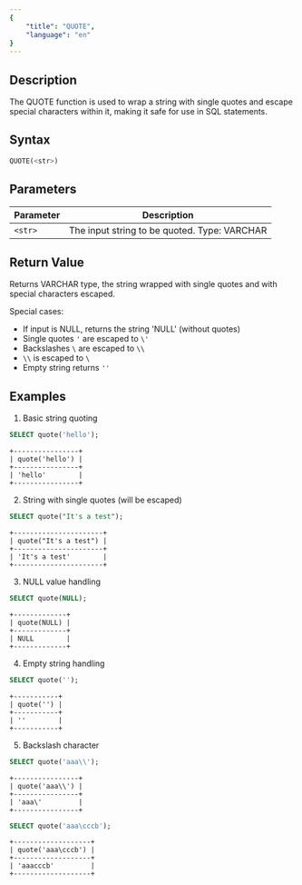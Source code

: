 ```yaml
---
{
    "title": "QUOTE",
    "language": "en"
}
---
```


## Description

The QUOTE function is used to wrap a string with single quotes and escape special characters within it, making it safe for use in SQL statements.

## Syntax

```sql
QUOTE(<str>)
```

## Parameters

| Parameter | Description |
| ------- | ----------------------------------------- |
| `<str>` | The input string to be quoted. Type: VARCHAR |

## Return Value

Returns VARCHAR type, the string wrapped with single quotes and with special characters escaped.

Special cases:
- If input is NULL, returns the string 'NULL' (without quotes)
- Single quotes `'` are escaped to `\'`
- Backslashes `\` are escaped to `\\`
- `\\` is escaped to `\`
- Empty string returns `''`

## Examples

1. Basic string quoting
```sql
SELECT quote('hello');
```
```text
+----------------+
| quote('hello') |
+----------------+
| 'hello'        |
+----------------+
```

2. String with single quotes (will be escaped)
```sql
SELECT quote("It's a test");
```
```text
+----------------------+
| quote("It's a test") |
+----------------------+
| 'It's a test'        |
+----------------------+
```

3. NULL value handling
```sql
SELECT quote(NULL);
```
```text
+-------------+
| quote(NULL) |
+-------------+
| NULL        |
+-------------+
```

4. Empty string handling
```sql
SELECT quote('');
```
```text
+-----------+
| quote('') |
+-----------+
| ''        |
+-----------+
```

5. Backslash character
```sql
SELECT quote('aaa\\');
```
```text
+----------------+
| quote('aaa\\') |
+----------------+
| 'aaa\'         |
+----------------+
```

```sql
SELECT quote('aaa\cccb');
```
```text
+-------------------+
| quote('aaa\cccb') |
+-------------------+
| 'aaacccb'         |
+-------------------+
```